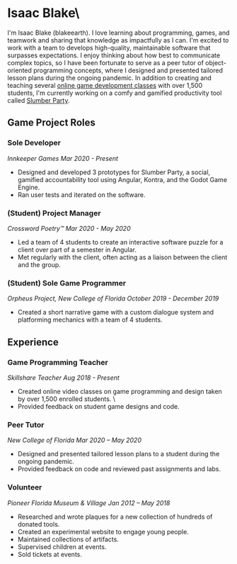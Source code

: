 # Isaac Blake\
I'm Isaac Blake (blakeearth). I love learning about programming, games, and teamwork and sharing that knowledge as impactfully as I can. I'm excited to work with a team to develops high-quality, maintainable software that surpasses expectations. I enjoy thinking about how best to communicate complex topics, so I have been fortunate to serve as a peer tutor of object-oriented programming concepts, where I designed and presented tailored lesson plans during the ongoing pandemic. In addition to creating and teaching several [online game development classes](https://innkeepergames.com/classes) with over 1,500 students, I'm currently working on a comfy and gamified productivity tool called [Slumber Party](https://innkeepergames.com/tag:SlumberPartyio).

## Game Project Roles
### Sole Developer
*Innkeeper Games*
*Mar 2020 - Present*
- Designed and developed 3 prototypes for Slumber Party, a social, gamified accountability tool using Angular, Kontra, and the Godot Game Engine.
- Ran user tests and iterated on the software.

### (Student) Project Manager
*Crossword Poetry™*
*Mar 2020 - May 2020*
- Led a team of 4 students to create an interactive software puzzle for a client over part of a semester in Angular.
- Met regularly with the client, often acting as a liaison between the client and the group.

### (Student) Sole Game Programmer
*Orpheus Project, New College of Florida*
*October 2019 - December 2019*
- Created a short narrative game with a custom dialogue system and platforming mechanics with a team of 4 students. 

## Experience
### Game Programming Teacher
*Skillshare Teacher*
*Aug 2018 - Present*
- Created online video classes on game programming and design taken by over 1,500 enrolled students. \
- Provided feedback on student game designs and code.

### Peer Tutor
*New College of Florida*
*Mar 2020 – May 2020*
- Designed and presented tailored lesson plans to a student during the ongoing pandemic.
- Provided feedback on code and reviewed past assignments and labs.


### Volunteer
*Pioneer Florida Museum & Village*
*Jan 2012 – May 2018*
- Researched and wrote plaques for a new collection of hundreds of donated tools.
- Created an experimental website to engage young people.
- Maintained collections of artifacts.
- Supervised children at events.
- Sold tickets at events.